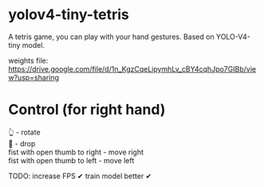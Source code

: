 # yolov4-tiny-tetris
A tetris game, you can play with your hand gestures. Based on YOLO-V4-tiny model.

weights file: https://drive.google.com/file/d/1n_KgzCqeLipymhLv_cBY4cqhJpo7GIBb/view?usp=sharing

# Control (for right hand)

👆 - rotate  
🤚 - drop  
fist with open thumb to right - move right  
fist with open thumb to left - move left  

TODO:
increase FPS ✔
train model better ✔
 

